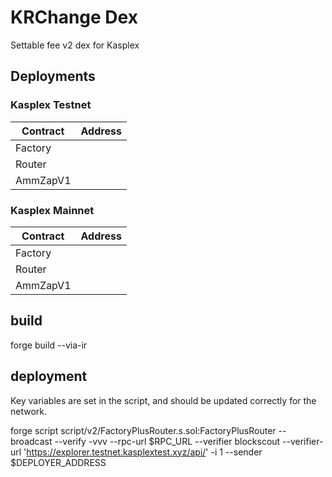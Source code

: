# KRChange Dex

Settable fee v2 dex for Kasplex

## Deployments

### Kasplex Testnet

| Contract | Address |
| -------- | ------- |
| Factory  |         |
| Router   |         |
| AmmZapV1 |         |

### Kasplex Mainnet

| Contract | Address |
| -------- | ------- |
| Factory  |         |
| Router   |         |
| AmmZapV1 |         |

## build

forge build --via-ir

## deployment

Key variables are set in the script, and should be updated correctly for the network.

forge script script/v2/FactoryPlusRouter.s.sol:FactoryPlusRouter --broadcast --verify -vvv --rpc-url $RPC_URL --verifier blockscout --verifier-url 'https://explorer.testnet.kasplextest.xyz/api/' -i 1 --sender $DEPLOYER_ADDRESS
